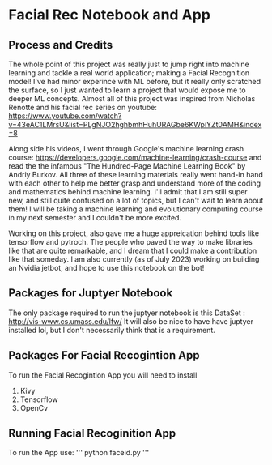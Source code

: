 # Facial Rec Notebook and App
## Process and Credits
The whole point of this project was really just to jump right into machine learning and tackle a real world application; making a Facial Recognition model! I've had minor experince with ML before, but it really only scratched the surface, so I just wanted to learn a project that would expose me to deeper ML concepts. Almost all of this project was inspired from Nicholas Renotte and his facial rec series on youtube: https://www.youtube.com/watch?v=43eAC1LMrsU&list=PLgNJO2hghbmhHuhURAGbe6KWpiYZt0AMH&index=8

Along side his videos, I went through Google's machine learning crash course: https://developers.google.com/machine-learning/crash-course
and read the the infamous "The Hundred-Page Machine Learning Book" by Andriy Burkov. All three of these learning materials really went hand-in hand with each other to help me better grasp and understand more of the coding and mathematics behind machine learning. I'll admit that I am still super new, and still quite confused on a lot of topics, but I can't wait to learn about them! I will be taking a machine learning and evolutionary computing course in my next semester and I couldn't be more excited.

Working on this project, also gave me a huge appreication behind tools like tensorflow and pytroch. The people who paved the way to make libraries like that are quite remarkable, and I dream that I could make a contribution like that someday. I am also currently (as of July 2023) working on building an Nvidia jetbot, and hope to use this notebook on the bot!

## Packages for Juptyer Notebook
The only package required to run the juptyer notebook is this DataSet :
http://vis-www.cs.umass.edu/lfw/
It will also be nice to have have juptyer installed lol, but I don't necessarily think that is a requirement.

## Packages For Facial Recogintion App
To run the Facial Recogintion App you will need to install
1. Kivy
2. Tensorflow
3. OpenCv

## Running Facial Recoginition App
To run the App use:
'''
python faceid.py
'''



